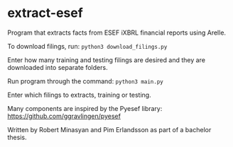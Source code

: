 # extract-esef
Program that extracts facts from ESEF iXBRL financial reports using Arelle.

To download filings, run:
`python3 download_filings.py`

Enter how many training and testing filings are desired and they are downloaded into separate folders.

Run program through the command:
`python3 main.py`

Enter which filings to extracts, training or testing.

Many components are inspired by the Pyesef library: https://github.com/ggravlingen/pyesef

Written by Robert Minasyan and Pim Erlandsson as part of a bachelor thesis.
